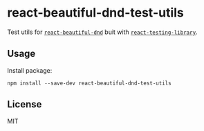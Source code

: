 # react-beautiful-dnd-test-utils

Test utils for [`react-beautiful-dnd`](https://github.com/atlassian/react-beautiful-dnd) buit with [`react-testing-library`](https://github.com/testing-library/react-testing-library).

## Usage

Install package:

```
npm install --save-dev react-beautiful-dnd-test-utils
```

## License

MIT
